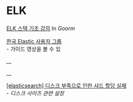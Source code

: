 # ELK

[ELK 스택 기초 강의](https://edu.goorm.io/lecture/4013/elk-%EC%8A%A4%ED%83%9D-elasticsearch-logstash-kibana-%EA%B3%BC-%EB%8D%B0%EC%9D%B4%ED%84%B0-%EB%B6%84%EC%84%9D) In _Goorm_

[한국 Elastic 사용자 그룹](https://www.youtube.com/c/%ED%95%9C%EA%B5%ADElastic%EC%82%AC%EC%9A%A9%EC%9E%90%EA%B7%B8%EB%A3%B9/videos)\
&#x20; \- 가이드 영상을 볼 수 있

__

__

[\[elasticsearch\] 디스크 부족으로 인한 샤드 할당 실패](https://velog.io/@nmrhtn7898/elasticsearch-%EB%94%94%EC%8A%A4%ED%81%AC-%EB%B6%80%EC%A1%B1%EC%9C%BC%EB%A1%9C-%EC%9D%B8%ED%95%9C-%EC%83%A4%EB%93%9C-%ED%95%A0%EB%8B%B9-%EC%8B%A4%ED%8C%A8)\
&#x20; \- _디스크 사이즈 관련 설정_
